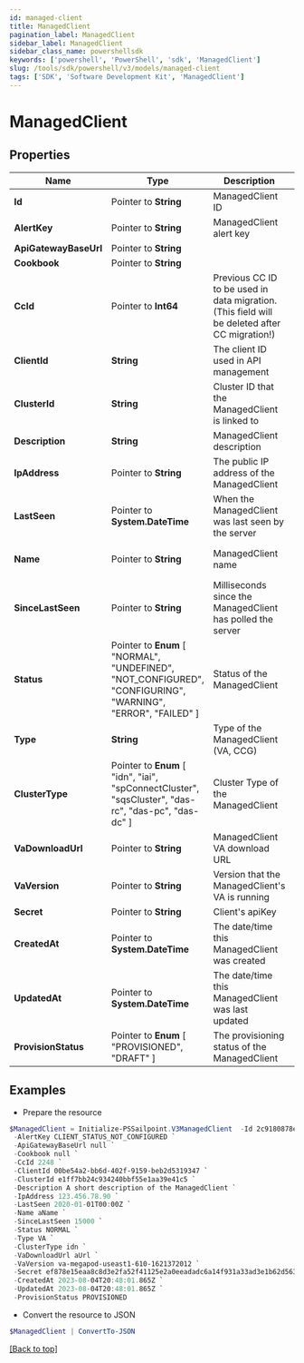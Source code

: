 ```yaml
---
id: managed-client
title: ManagedClient
pagination_label: ManagedClient
sidebar_label: ManagedClient
sidebar_class_name: powershellsdk
keywords: ['powershell', 'PowerShell', 'sdk', 'ManagedClient'] 
slug: /tools/sdk/powershell/v3/models/managed-client
tags: ['SDK', 'Software Development Kit', 'ManagedClient']
---
```



# ManagedClient

## Properties

Name | Type | Description | Notes
------------ | ------------- | ------------- | -------------
**Id** |  Pointer to **String** | ManagedClient ID | [optional] [readonly] 
**AlertKey** |  Pointer to **String** | ManagedClient alert key | [optional] [readonly] 
**ApiGatewayBaseUrl** |  Pointer to **String** |  | [optional] 
**Cookbook** |  Pointer to **String** |  | [optional] 
**CcId** |  Pointer to **Int64** | Previous CC ID to be used in data migration. (This field will be deleted after CC migration!) | [optional] 
**ClientId** |  **String** | The client ID used in API management | [required]
**ClusterId** |  **String** | Cluster ID that the ManagedClient is linked to | [required]
**Description** |  **String** | ManagedClient description | [required][default to ""]
**IpAddress** |  Pointer to **String** | The public IP address of the ManagedClient | [optional] [readonly] 
**LastSeen** |  Pointer to **System.DateTime** | When the ManagedClient was last seen by the server | [optional] [readonly] 
**Name** |  Pointer to **String** | ManagedClient name | [optional] [default to "VA-$clientId"]
**SinceLastSeen** |  Pointer to **String** | Milliseconds since the ManagedClient has polled the server | [optional] [readonly] 
**Status** |  Pointer to  **Enum** [  "NORMAL",    "UNDEFINED",    "NOT_CONFIGURED",    "CONFIGURING",    "WARNING",    "ERROR",    "FAILED" ] | Status of the ManagedClient | [optional] [readonly] 
**Type** |  **String** | Type of the ManagedClient (VA, CCG) | [required]
**ClusterType** |  Pointer to  **Enum** [  "idn",    "iai",    "spConnectCluster",    "sqsCluster",    "das-rc",    "das-pc",    "das-dc" ] | Cluster Type of the ManagedClient | [optional] [readonly] 
**VaDownloadUrl** |  Pointer to **String** | ManagedClient VA download URL | [optional] [readonly] 
**VaVersion** |  Pointer to **String** | Version that the ManagedClient's VA is running | [optional] [readonly] 
**Secret** |  Pointer to **String** | Client's apiKey | [optional] 
**CreatedAt** |  Pointer to **System.DateTime** | The date/time this ManagedClient was created | [optional] 
**UpdatedAt** |  Pointer to **System.DateTime** | The date/time this ManagedClient was last updated | [optional] 
**ProvisionStatus** |  Pointer to  **Enum** [  "PROVISIONED",    "DRAFT" ] | The provisioning status of the ManagedClient | [optional] [readonly] 

## Examples

- Prepare the resource
```powershell
$ManagedClient = Initialize-PSSailpoint.V3ManagedClient  -Id 2c9180878eaf4204018eb019c3570003 `
 -AlertKey CLIENT_STATUS_NOT_CONFIGURED `
 -ApiGatewayBaseUrl null `
 -Cookbook null `
 -CcId 2248 `
 -ClientId 00be54a2-bb6d-402f-9159-beb2d5319347 `
 -ClusterId e1ff7bb24c934240bbf55e1aa39e41c5 `
 -Description A short description of the ManagedClient `
 -IpAddress 123.456.78.90 `
 -LastSeen 2020-01-01T00:00Z `
 -Name aName `
 -SinceLastSeen 15000 `
 -Status NORMAL `
 -Type VA `
 -ClusterType idn `
 -VaDownloadUrl aUrl `
 -VaVersion va-megapod-useast1-610-1621372012 `
 -Secret ef878e15eaa8c8d3e2fa52f41125e2a0eeadadc6a14f931a33ad3e1b62d56381 `
 -CreatedAt 2023-08-04T20:48:01.865Z `
 -UpdatedAt 2023-08-04T20:48:01.865Z `
 -ProvisionStatus PROVISIONED
```

- Convert the resource to JSON
```powershell
$ManagedClient | ConvertTo-JSON
```


[[Back to top]](#) 

